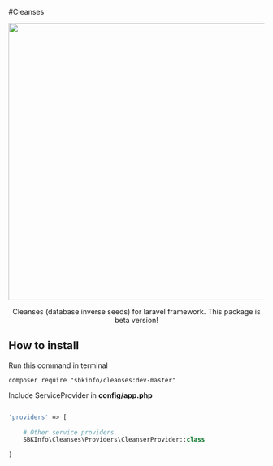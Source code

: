 #Cleanses

<p align="center">
    <img src="https://lh3.googleusercontent.com/QLj-M5oHQqdOsfr8s9uYZ0b9OV3MryfoMnU8cdjozra9aQwaX1amaR8rVLyfUmiY7khCLySjEt9tmE-icO7uqGvXm3zReKtFC9wguowAqIV8etrHz61Dds1QI-phjvW7RsH-FSDyVWoYFM4L2vr26rgAis5hfLDTAtODQyhRIw0JOfD5NnpZoxEEhoQiDs3osYAKg48TTDuQ_oa-EoHX9GCrdQom4BQGafraYcvRc2g-MDrg77ml0z8R4nmtKmoXqeN75lQ2dVirH1si73qR40iQWaBLywW9tiIlZktzRTPunNvR3uT-kQYKyUU1KcXtF4cmfeQlF5ABOWfharD_NhZHT2qN73tQ99zDcV6kHMDf1hLFzRmHnenZESZdIFjnt4fEplQUF6DgEGvBkXijDFn6w7fZY_zqXKZrIRtQNObOpsHwnpnLAui2gnYb6_esToq-_3lGksVde-DySQ8ix3uFFJX-MCpNsPf-15Kn_mn-It7O6gk1UhmweE5Q0DGUJ_kEd6LqbUc2HMueSdUT95QEDI8ylt-e04-dUiwn7O4NK4iAG-q2kRKobU1ztRrfOF6MYLvAlD9Dr-OPNZvY0ndh8oPo3rxzrTUIw4w=w838-h456-no" width="546">
</p>

<p align="center">
    Cleanses (database inverse seeds) for laravel framework.
    This package is beta version!
</p>

## How to install

Run this command in terminal

	composer require "sbkinfo/cleanses:dev-master"

Include ServiceProvider in <b>config/app.php</b> 

```php

'providers' => [
    
    # Other service providers...
    SBKInfo\Cleanses\Providers\CleanserProvider::class
    
]

```
